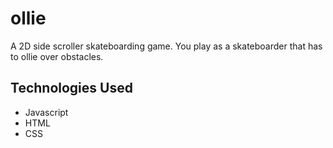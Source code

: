 # ollie
A 2D side scroller skateboarding game.  You play as a skateboarder that has to ollie over obstacles.

## Technologies Used

* Javascript
* HTML
* CSS


